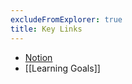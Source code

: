 ```yaml
---
excludeFromExplorer: true
title: Key Links
---
```


- [Notion](https://notion.so)
- [[Learning Goals]]